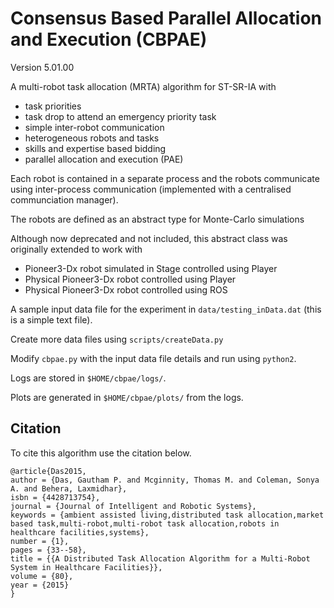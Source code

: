 # Consensus Based Parallel Allocation and Execution (CBPAE)

Version 5.01.00

A multi-robot task allocation (MRTA) algorithm for ST-SR-IA with
  * task priorities
  * task drop to attend an emergency priority task
  * simple inter-robot communication
  * heterogeneous robots and tasks
  * skills and expertise based bidding
  * parallel allocation and execution (PAE)

Each robot is contained in a separate process and the robots communicate using inter-process communication (implemented with a centralised communciation manager).

The robots are defined as an abstract type for Monte-Carlo simulations

Although now deprecated and not included, this abstract class was originally extended to work with  
  * Pioneer3-Dx robot simulated in Stage controlled using Player
  * Physical Pioneer3-Dx robot controlled using Player 
  * Physical Pioneer3-Dx robot controlled using ROS

A sample input data file for the experiment in `data/testing_inData.dat` (this is a simple text file).

Create more data files using `scripts/createData.py`

Modify `cbpae.py` with the input data file details and run using `python2`.

Logs are stored in `$HOME/cbpae/logs/`.

Plots are generated in `$HOME/cbpae/plots/` from the logs.

## Citation

To cite this algorithm use the citation below.
```
@article{Das2015,
author = {Das, Gautham P. and Mcginnity, Thomas M. and Coleman, Sonya A. and Behera, Laxmidhar},
isbn = {4428713754},
journal = {Journal of Intelligent and Robotic Systems},
keywords = {ambient assisted living,distributed task allocation,market based task,multi-robot,multi-robot task allocation,robots in healthcare facilities,systems},
number = {1},
pages = {33--58},
title = {{A Distributed Task Allocation Algorithm for a Multi-Robot System in Healthcare Facilities}},
volume = {80},
year = {2015}
}
```

